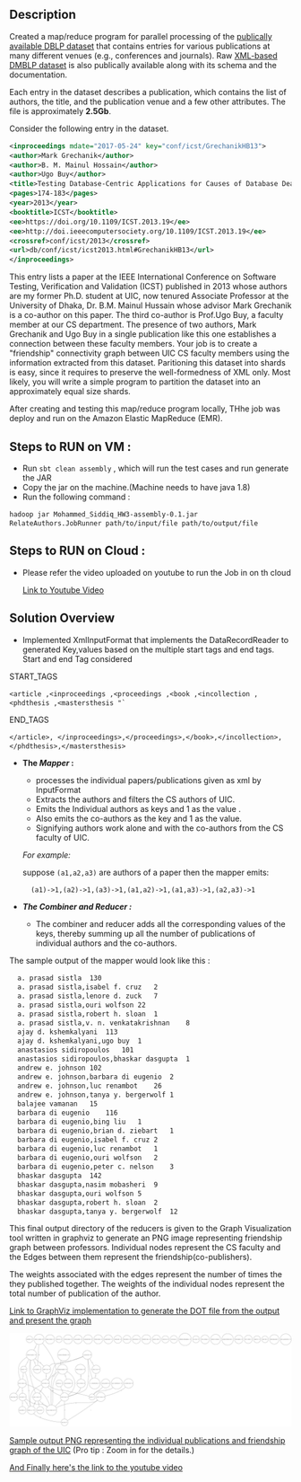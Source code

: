 
## Description

Created a map/reduce program for parallel processing of the [publically available DBLP dataset](https://dblp.uni-trier.de) that contains entries for various publications at many different venues (e.g., conferences and journals). Raw [XML-based DMBLP dataset](https://dblp.uni-trier.de/xml) is also publically available along with its schema and the documentation.

Each entry in the dataset describes a publication, which contains the list of authors, the title, and the publication venue and a few other attributes. The file is approximately **2.5Gb**.

Consider the following entry in the dataset.
```xml
<inproceedings mdate="2017-05-24" key="conf/icst/GrechanikHB13">
<author>Mark Grechanik</author>
<author>B. M. Mainul Hossain</author>
<author>Ugo Buy</author>
<title>Testing Database-Centric Applications for Causes of Database Deadlocks.</title>
<pages>174-183</pages>
<year>2013</year>
<booktitle>ICST</booktitle>
<ee>https://doi.org/10.1109/ICST.2013.19</ee>
<ee>http://doi.ieeecomputersociety.org/10.1109/ICST.2013.19</ee>
<crossref>conf/icst/2013</crossref>
<url>db/conf/icst/icst2013.html#GrechanikHB13</url>
</inproceedings>
```

This entry lists a paper at the IEEE International Conference on Software Testing, Verification and Validation (ICST) published in 2013 whose authors are my former Ph.D. student at UIC, now tenured Associate Professor at the University of Dhaka, Dr. B.M. Mainul Hussain whose advisor Mark Grechanik is a co-author on this paper. The third co-author is Prof.Ugo Buy, a faculty member at our CS department. The presence of two authors, Mark Grechanik and Ugo Buy in a single publication like this one establishes a connection between these faculty members. Your job is to create a "friendship" connectivity graph between UIC CS faculty members using the information extracted from this dataset. Paritioning this dataset into shards is easy, since it requires to preserve the well-formedness of XML only. Most likely, you will write a simple program to partition the dataset into an approximately equal size shards.


After creating and testing this map/reduce program locally, THhe job was deploy and run on the Amazon Elastic MapReduce (EMR).

## Steps to RUN on VM :

- Run `sbt clean assembly` , which will run the test cases and run generate the JAR
- Copy the jar on the machine.(Machine needs to have java 1.8)
- Run the following command :

```
hadoop jar Mohammed_Siddiq_HW3-assembly-0.1.jar RelateAuthors.JobRunner path/to/input/file path/to/output/file
```

## Steps to RUN on Cloud :

- Please refer the video uploaded on youtube to run the Job in on th cloud
 
    [Link to Youtube Video](https://youtu.be/6OFhZpm7-6U)



## Solution Overview

- Implemented XmlInputFormat that implements the DataRecordReader to generated Key,values based on the multiple start tags and end tags. Start and end Tag considered 

START_TAGS 

```
<article ,<inproceedings ,<proceedings ,<book ,<incollection ,<phdthesis ,<mastersthesis "`
```
END_TAGS 

```
</article>, </inproceedings>,</proceedings>,</book>,</incollection>,</phdthesis>,</mastersthesis>
```

- **The _Mapper_ :**
  -  processes the individual papers/publications given as xml by InputFormat 
  - Extracts the authors and filters the CS authors of UIC.
  - Emits the Individual authors as keys and 1 as the value .
  - Also emits the co-authors as the key and 1 as the value.
  - Signifying authors work alone and with the co-authors from the CS faculty of UIC.
  
  _For example:_
  
  suppose `(a1,a2,a3)` are authors of a paper then the mapper emits:
    
        (a1)->1,(a2)->1,(a3)->1,(a1,a2)->1,(a1,a3)->1,(a2,a3)->1
    
- **_The Combiner and Reducer :_** 
    
    - The combiner and reducer adds all the corresponding values of the keys, thereby summing up all the number of publications of individual authors and the co-authors.
    
The sample output of the mapper would look like this :
          
      a. prasad sistla	130
      a. prasad sistla,isabel f. cruz	2
      a. prasad sistla,lenore d. zuck	7
      a. prasad sistla,ouri wolfson	22
      a. prasad sistla,robert h. sloan	1
      a. prasad sistla,v. n. venkatakrishnan	8
      ajay d. kshemkalyani	113
      ajay d. kshemkalyani,ugo buy	1
      anastasios sidiropoulos	101
      anastasios sidiropoulos,bhaskar dasgupta	1
      andrew e. johnson	102
      andrew e. johnson,barbara di eugenio	2
      andrew e. johnson,luc renambot	26
      andrew e. johnson,tanya y. bergerwolf	1
      balajee vamanan	15
      barbara di eugenio	116
      barbara di eugenio,bing liu	1
      barbara di eugenio,brian d. ziebart	1
      barbara di eugenio,isabel f. cruz	2
      barbara di eugenio,luc renambot	1
      barbara di eugenio,ouri wolfson	2
      barbara di eugenio,peter c. nelson	3
      bhaskar dasgupta	142
      bhaskar dasgupta,nasim mobasheri	9
      bhaskar dasgupta,ouri wolfson	5
      bhaskar dasgupta,robert h. sloan	2
      bhaskar dasgupta,tanya y. bergerwolf	12
  
          
This final output directory of the reducers is given to the Graph Visualization tool written in graphviz to generate an PNG image representing friendship graph between professors. Individual nodes represent the CS faculty and the Edges between them represent the friendship(co-publishers).

The weights associated with the edges represent the number of times the they published together. The weights of the individual nodes represent the total number of publication of the author.

 [Link to GraphViz implementation to generate the DOT file from the output and present the graph](https://bitbucket.org/Iam_MohammedSiddiq/mohammed_siddiq_hw2_graphviz/src/master/)
 
 
 
 ![Graph of UIC CS faculty Researchers](https://github.com/Mohammed-siddiq/GraphViz-Implementation/blob/master/myoutput.png)
 
 
 
 [Sample output PNG representing the individual publications and friendship graph of the UIC](https://drive.google.com/file/d/10s2qEnf3xRBm78Q2qkmKgWktAP9KrC2K/view?usp=sharing) 
 (Pro tip : Zoom in for the details.)
 

 
 [And Finally here's the link to the youtube video](https://youtu.be/6OFhZpm7-6U)
 
 

